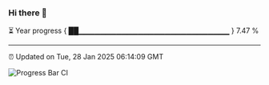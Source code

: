 ### Hi there 👋

⏳ Year progress { ██▁▁▁▁▁▁▁▁▁▁▁▁▁▁▁▁▁▁▁▁▁▁▁▁▁▁▁▁ } 7.47 %

---

⏰ Updated on Tue, 28 Jan 2025 06:14:09 GMT

![Progress Bar CI](https://github.com/Shyam-Makwana/GitHub-Actions-Demo/workflows/Progress%20Bar%20CI/badge.svg)
